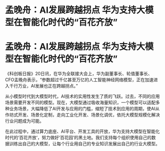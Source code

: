 # 孟晚舟：AI发展跨越拐点 华为支持大模型在智能化时代的“百花齐放”

# 孟晚舟：AI发展跨越拐点 华为支持大模型在智能化时代的“百花齐放”

《科创板日报》20日讯，在华为全联接大会上，华为副董事长、轮值董事长、CFO孟晚舟表示，“参数超过千亿甚至万亿的人工智能神经网络模型，正在加速进入千行万业，AI发展也正在跨越拐点。”

从小模型时代到大模型时代，AI技术的实用性发生了质的飞跃。过去，不同的应用场景需要开发不同的模型。现在，大模型通过吸收海量知识，一个模型可以适配多种业务场景，大幅降低了AI开发与应用的门槛，缩短了技术到应用的周期，使AI从作坊式开发、场景化定制，走向工业化开发、场景化调优，依托大模型规模化解决行业问题成为可能。

在此过程中，通过算力底座、AI平台、开发工具的开放，华为支持大模型在智能化时代的‘百花齐放’，努力做好‘百花园’的黑土地。我们支持每个组织使用自己的数据训练出自己的大模型，让每个行业用自己的专业知识发展出自己的行业大模型。

